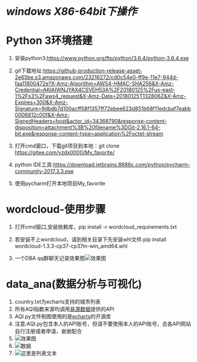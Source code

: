 # _windows X86-64bit下操作_ 

# Python 3环境搭建
1. 安装python3:https://www.python.org/ftp/python/3.6.4/python-3.6.4.exe

1. git下载地址:https://github-production-release-asset-2e65be.s3.amazonaws.com/23216272/cd0c54e0-ff9e-11e7-944d-faa11800472e?X-Amz-Algorithm=AWS4-HMAC-SHA256&X-Amz-Credential=AKIAIWNJYAX4CSVEH53A%2F20180125%2Fus-east-1%2Fs3%2Faws4_request&X-Amz-Date=20180125T132806Z&X-Amz-Expires=300&X-Amz-Signature=9dbdb7d100acff58f1357ff72ebee623d851b68f11edcbaf7eabb0006812c00f&X-Amz-SignedHeaders=host&actor_id=34368790&response-content-disposition=attachment%3B%20filename%3DGit-2.16.1-64-bit.exe&response-content-type=application%2Foctet-stream
1. 打开cmd窗口，下载git项目到本地：git clone https://gitee.com/yzdx0000/My_favorite/
1. python IDE工具:https://download.jetbrains.8686c.com/python/pycharm-community-2017.3.3.exe
1. 使用pycharm打开本地项目My_favorite

# wordcloud-使用步骤

1. 打开cmd窗口,安装依赖库，pip install -r  wordcloud_requirements.txt

1. 若安装不上wordcloud，请到相关目录下先安装whl文件:pip install wordcloud-1.3.3-cp37-cp37m-win_amd64.whl
1. 一个DBA qq群聊天记录效果图![效果图](https://gitee.com/uploads/images/2018/0127/190004_fbed5eef_1734289.png "Figure_1.png")

# data_ana(数据分析与可视化)
1. country.txt为echarts支持的城市列表
1. 所有AQI指数来源均调用[易源数据](https://www.showapi.com/)提供的API
1. AQI.py文件制图使用的是[echarts](http://echarts.baidu.com/)的开源库
1. 注意:AQI.py包含本人的API账号，但请不要使用本人的API账号，去各API网站自行注册或者申请，谢谢配合
1. ![效果图](https://gitee.com/uploads/images/2018/0127/183410_70c0aac2_1734289.png "1.png")
1. ![数据](https://gitee.com/uploads/images/2018/0127/183447_cb72586d_1734289.png "2.png")
1. ![这里是列表文本](https://gitee.com/uploads/images/2018/0128/143116_1a42a60e_1734289.png "我的第一个图表.png")